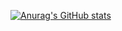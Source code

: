 [![Anurag's GitHub stats](https://github-readme-stats.vercel.app/api?username=vay1314&show_icons=true&theme=jolly&locale=cn&count_private=true)](https://github.com/vay1314)
